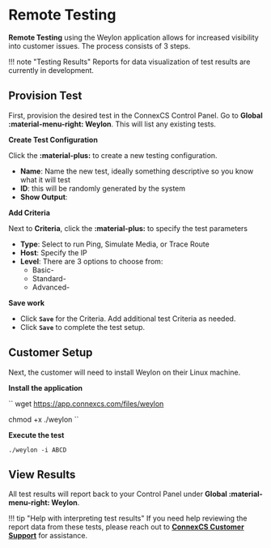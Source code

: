# Remote Testing

**Remote Testing** using the Weylon application allows for increased visibility into customer issues. The process consists of 3 steps.

!!! note "Testing Results"
    Reports for data visualization  of test results are currently in development.
    
## Provision Test

First, provision the desired test in the ConnexCS Control Panel. Go to **Global :material-menu-right: Weylon**. This will list any existing tests.

**Create Test Configuration**

Click the **:material-plus:** to create a new testing configuration. 

+ **Name**: Name the new test, ideally something descriptive so you know what it will test
+ **ID**: this will be randomly generated by the system 
+ **Show Output**: 

**Add Criteria**

Next to **Criteria**, click the **:material-plus:** to specify the test parameters

+ **Type**: Select to run Ping, Simulate Media, or Trace Route
+ **Host**: Specify the IP
+ **Level**: There are 3 options to choose from:
    + Basic- 
    + Standard- 
    + Advanced- 

**Save work**

+ Click **`Save`** for the Criteria. Add additional test Criteria as needed. 
+ Click **`Save`** to complete the test setup. 


## Customer Setup
Next, the customer will need to install Weylon on their Linux machine. 

**Install the application**


``
wget https://app.connexcs.com/files/weylon

chmod +x ./weylon
``


**Execute the test**

``
./weylon -i ABCD
``

## View Results
All test results will report back to your Control Panel under **Global :material-menu-right: Weylon**.

   
!!! tip "Help with interpreting test results"
    If you need help reviewing the report data from these tests, please reach out to [**ConnexCS Customer Support**](/reporting-problems/) for assistance. 
    
    
